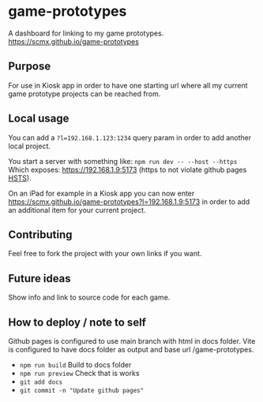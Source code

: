 # game-prototypes

A dashboard for linking to my game prototypes.
https://scmx.github.io/game-prototypes

## Purpose

For use in Kiosk app in order to have one starting url where all my
current game prototype projects can be reached from.

## Local usage

You can add a `?l=192.168.1.123:1234` query param in order to add another
local project.

You start a server with something like: `npm run dev -- --host --https`
Which exposes: https://192.168.1.9:5173 (https to not violate github pages
[HSTS](https://developer.mozilla.org/en-US/docs/Web/HTTP/Headers/Strict-Transport-Security)).

On an iPad for example in a Kiosk app you can now enter
https://scmx.github.io/game-prototypes?l=192.168.1.9:5173 in order to
add an additional item for your current project.

## Contributing

Feel free to fork the project with your own links if you want.

## Future ideas

Show info and link to source code for each game.

## How to deploy / note to self

Github pages is configured to use main branch with html in docs folder.
Vite is configured to have docs folder as output and base url /game-prototypes.

- `npm run build` Build to docs folder
- `npm run preview` Check that is works
- `git add docs`
- `git commit -n "Update github pages"`
